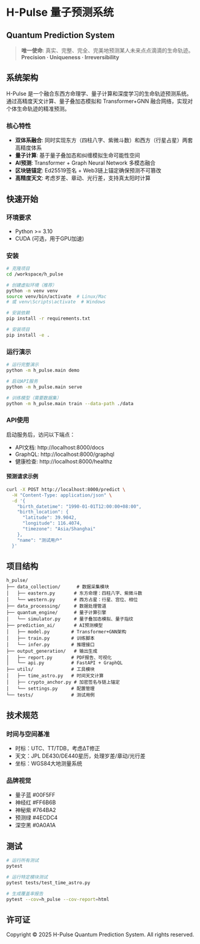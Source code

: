 # H-Pulse 量子预测系统
## Quantum Prediction System

> **唯一使命**: 真实、完整、完全、完美地预测某人未来点点滴滴的生命轨迹。  
> **Precision · Uniqueness · Irreversibility**

## 系统架构

H-Pulse 是一个融合东西方命理学、量子计算和深度学习的生命轨迹预测系统。通过高精度天文计算、量子叠加态模拟和 Transformer+GNN 融合网络，实现对个体生命轨迹的精准预测。

### 核心特性

- **双体系融合**: 同时实现东方（四柱八字、紫微斗数）和西方（行星占星）两套高精度体系
- **量子计算**: 基于量子叠加态和纠缠模拟生命可能性空间
- **AI预测**: Transformer + Graph Neural Network 多模态融合
- **区块链锚定**: Ed25519签名 + Web3链上锚定确保预测不可篡改
- **高精度天文**: 考虑岁差、章动、光行差，支持真太阳时计算

## 快速开始

### 环境要求
- Python >= 3.10
- CUDA (可选，用于GPU加速)

### 安装

```bash
# 克隆项目
cd /workspace/h_pulse

# 创建虚拟环境（推荐）
python -m venv venv
source venv/bin/activate  # Linux/Mac
# 或 venv\Scripts\activate  # Windows

# 安装依赖
pip install -r requirements.txt

# 安装项目
pip install -e .
```

### 运行演示

```bash
# 运行完整演示
python -m h_pulse.main demo

# 启动API服务
python -m h_pulse.main serve

# 训练模型（需要数据集）
python -m h_pulse.main train --data-path ./data
```

### API使用

启动服务后，访问以下端点：

- API文档: http://localhost:8000/docs
- GraphQL: http://localhost:8000/graphql
- 健康检查: http://localhost:8000/healthz

#### 预测请求示例

```bash
curl -X POST http://localhost:8000/predict \
  -H "Content-Type: application/json" \
  -d '{
    "birth_datetime": "1990-01-01T12:00:00+08:00",
    "birth_location": {
      "latitude": 39.9042,
      "longitude": 116.4074,
      "timezone": "Asia/Shanghai"
    },
    "name": "测试用户"
  }'
```

## 项目结构

```
h_pulse/
├── data_collection/      # 数据采集模块
│   ├── eastern.py       # 东方命理：四柱八字、紫微斗数
│   └── western.py       # 西方占星：行星、宫位、相位
├── data_processing/     # 数据处理管道
├── quantum_engine/      # 量子计算引擎
│   └── simulator.py     # 量子叠加态模拟、量子指纹
├── prediction_ai/       # AI预测模型
│   ├── model.py        # Transformer+GNN架构
│   ├── train.py        # 训练脚本
│   └── infer.py        # 推理接口
├── output_generation/   # 输出生成
│   ├── report.py       # PDF报告、可视化
│   └── api.py          # FastAPI + GraphQL
├── utils/              # 工具模块
│   ├── time_astro.py   # 时间天文计算
│   ├── crypto_anchor.py # 加密签名与链上锚定
│   └── settings.py     # 配置管理
└── tests/              # 测试用例
```

## 技术规范

### 时间与空间基准
- 时标：UTC、TT/TDB，考虑ΔT修正
- 天文：JPL DE430/DE440星历，处理岁差/章动/光行差
- 坐标：WGS84大地测量系统

### 品牌视觉
- 量子蓝 #00F5FF
- 神经红 #FF6B6B  
- 神秘紫 #764BA2
- 预测绿 #4ECDC4
- 深空黑 #0A0A1A

## 测试

```bash
# 运行所有测试
pytest

# 运行特定模块测试
pytest tests/test_time_astro.py

# 生成覆盖率报告
pytest --cov=h_pulse --cov-report=html
```

## 许可证

Copyright © 2025 H-Pulse Quantum Prediction System. All rights reserved.